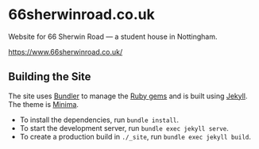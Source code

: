 # 66sherwinroad.co.uk

Website for 66 Sherwin Road — a student house in Nottingham.

<https://www.66sherwinroad.co.uk/>

## Building the Site

The site uses [Bundler](https://bundler.io) to manage the [Ruby gems](https://rubygems.org) and is built using [Jekyll](https://jekyllrb.com). The theme is [Minima](https://github.com/jekyll/minima).

- To install the dependencies, run ```bundle install```.
- To start the development server, run ```bundle exec jekyll serve```.
- To create a production build in ```./_site```, run ```bundle exec jekyll build```.